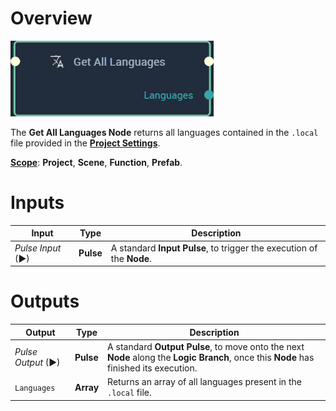 # Overview

![The Get All Languages Node.](../../.gitbook/assets/getalllanguagesnode.png)

The **Get All Languages Node** returns all languages contained in the `.local` file provided in the [**Project Settings**](../../modules/project-settings/localization.md).

[**Scope**](../overview.md#scopes): **Project**, **Scene**, **Function**, **Prefab**.


# Inputs

|Input|Type|Description|
|---|---|---|
|*Pulse Input* (►)|**Pulse**|A standard **Input Pulse**, to trigger the execution of the **Node**.|

# Outputs

|Output|Type|Description|
|---|---|---|
|*Pulse Output* (►)|**Pulse**|A standard **Output Pulse**, to move onto the next **Node** along the **Logic Branch**, once this **Node** has finished its execution.|
|`Languages`|**Array**|Returns an array of all languages present in the `.local` file.|



